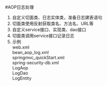 #AOP日志处理
1. 自定义切面类、日志实体类，准备日志建表语句
2. 切面类使用反射获取类名、方法名、URL等
3. 自定义service接口、实现类、dao接口
4. 切面类调用service接口记录日志
5. 示例  
    web.xml  
    bean_aop_log.xml  
    springmvc_quickStart.xml  
    spring-security-db.xml  
    LogAop  
    LogDao  
    LogEntity